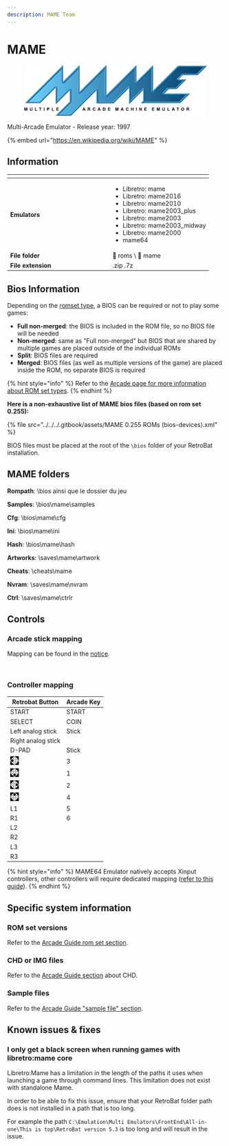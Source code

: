 ```yaml
---
description: MAME Team
---
```


# MAME

<div align="left">

<figure><img src="https://raw.githubusercontent.com/fabricecaruso/es-theme-carbon/52ff37c9e265587d006945a2ba695b5a962b3a3d/art/logos/mame.svg" alt=""><figcaption></figcaption></figure>

</div>

Multi-Arcade Emulator - Release year: 1997

{% embed url="https://en.wikipedia.org/wiki/MAME" %}

## Information

<table data-header-hidden><thead><tr><th width="224"></th><th></th></tr></thead><tbody><tr><td><strong>Emulators</strong></td><td><ul><li>Libretro: mame</li><li>Libretro: mame2016</li><li>Libretro: mame2010</li><li>Libretro: mame2003_plus</li><li>Libretro: mame2003</li><li>Libretro: mame2003_midway</li><li>Libretro: mame2000</li><li>mame64</li></ul></td></tr><tr><td><strong>File folder</strong></td><td><span data-gb-custom-inline data-tag="emoji" data-code="1f4c2">📂</span> roms \ <span data-gb-custom-inline data-tag="emoji" data-code="1f4c2">📂</span> mame</td></tr><tr><td><strong>File extension</strong></td><td>.zip .7z</td></tr></tbody></table>

## Bios Information

Depending on the [romset type](../../arcade-guide.md#romsets), a BIOS can be required or not to play some games:

* **Full non-merged**: the BIOS is included in the ROM file, so no BIOS file will be needed
* **Non-merged**: same as "Full non-merged" but BIOS that are shared by multiple games are placed outside of the individual ROMs
* **Split**: BIOS files are required
* **Merged**: BIOS files (as well as multiple versions of the game) are placed inside the ROM, no separate BIOS is required

{% hint style="info" %}
Refer to the [Arcade page for more information about ROM set types](../../arcade-guide.md#rom-set-types).
{% endhint %}

**Here is a non-exhaustive list of MAME bios files (based on rom set 0.255):**

{% file src="../../../.gitbook/assets/MAME 0.255 ROMs (bios-devices).xml" %}

BIOS files must be placed at the root of the `\bios` folder of your RetroBat installation.

##

## MAME folders

**Rompath**: \bios ainsi que le dossier du jeu

**Samples**: \bios\mame\samples

**Cfg**: \bios\mame\cfg

**Ini**: \bios\mame\ini

**Hash**: \bios\mame\hash

**Artworks**: \saves\mame\artwork

**Cheats**: \cheats\mame

**Nvram**: \saves\mame\nvram

**Ctrl**: \saves\mame\ctrlr

##

## Controls

### Arcade stick mapping

Mapping can be found in the [notice](http://retrobat.ovh/notice/notice.pdf).

<div align="left">

<figure><img src="https://i.imgur.com/kXBcdsB.png" alt=""><figcaption></figcaption></figure>

</div>

### Controller mapping

| Retrobat Button                                | Arcade Key |
| ---------------------------------------------- | ---------- |
| START                                          | START      |
| SELECT                                         | COIN       |
| Left analog stick                              | Stick      |
| Right analog stick                             |            |
| D-PAD                                          | Stick      |
| ![](<../../../.gitbook/assets/image (43).png>) | 3          |
| ![](<../../../.gitbook/assets/image (25).png>) | 1          |
| ![](<../../../.gitbook/assets/image (11).png>) | 2          |
| ![](<../../../.gitbook/assets/image (45).png>) | 4          |
| L1                                             | 5          |
| R1                                             | 6          |
| L2                                             |            |
| R2                                             |            |
| L3                                             |            |
| R3                                             |            |

{% hint style="info" %}
MAME64 Emulator natively accepts Xinput controllers, other controllers will require dedicated mapping ([refer to this guide](../../../controllers/specific\_mapping/mame64-controller-mapping.md)).
{% endhint %}

## Specific system information

### ROM set versions&#x20;

Refer to the [Arcade Guide rom set section](../../arcade-guide.md#available-arcade-emulators-in-retrobat).

### CHD or IMG files

Refer to the [Arcade Guide section](../../arcade-guide.md#chd-or-img-files) about CHD.

### **Sample files**

Refer to the [Arcade Guide "sample file" section](../../arcade-guide.md#samples).

## Known issues & fixes

### I only get a black screen when running games with libretro:mame core

Libretro:Mame has a limitation in the length of the paths it uses when launching a game through command lines. This limitation does not exist with standalone Mame.

In order to be able to fix this issue, ensure that your RetroBat folder path does is not installed in a path that is too long.

For example the path `C:\Emulation\Multi Emulators\FrontEnd\All-in-one\This is top\RetroBat version 5.3` is too long and will result in the issue.
